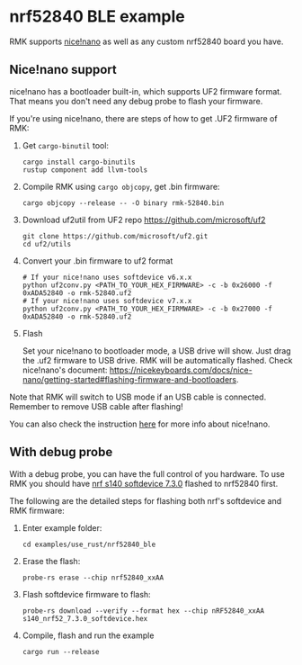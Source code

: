 # nrf52840 BLE example

RMK supports [nice!nano](https://nicekeyboards.com/) as well as any custom nrf52840 board you have. 

## Nice!nano support

nice!nano has a bootloader built-in, which supports UF2 firmware format. That means you don't need any debug probe to flash your firmware. 

If you're using nice!nano, there are steps of how to get .UF2 firmware of RMK:

1. Get `cargo-binutil` tool:
   ```shell
   cargo install cargo-binutils
   rustup component add llvm-tools
   ```
2. Compile RMK using `cargo objcopy`, get .bin firmware:
   ```shell
   cargo objcopy --release -- -O binary rmk-52840.bin
   ```
3. Download uf2util from UF2 repo https://github.com/microsoft/uf2
   ```shell
   git clone https://github.com/microsoft/uf2.git
   cd uf2/utils
   ``` 
4. Convert your .bin firmware to uf2 format
   ```shell
   # If your nice!nano uses softdevice v6.x.x
   python uf2conv.py <PATH_TO_YOUR_HEX_FIRMWARE> -c -b 0x26000 -f 0xADA52840 -o rmk-52840.uf2 
   # If your nice!nano uses softdevice v7.x.x
   python uf2conv.py <PATH_TO_YOUR_HEX_FIRMWARE> -c -b 0x27000 -f 0xADA52840 -o rmk-52840.uf2 
   ```
5. Flash

   Set your nice!nano to bootloader mode, a USB drive will show. Just drag the .uf2 firmware to USB drive. RMK will be automatically flashed. Check nice!nano's document: https://nicekeyboards.com/docs/nice-nano/getting-started#flashing-firmware-and-bootloaders. 

Note that RMK will switch to USB mode if an USB cable is connected. Remember to remove USB cable after flashing!

You can also check the instruction [here](https://nicekeyboards.com/docs/nice-nano/) for more info about nice!nano.

## With debug probe
With a debug probe, you can have the full control of you hardware. To use RMK you should have [nrf s140 softdevice 7.3.0](https://www.nordicsemi.com/Products/Development-software/s140/download) flashed to nrf52840 first. 

The following are the detailed steps for flashing both nrf's softdevice and RMK firmware:

1. Enter example folder:
   ```shell
   cd examples/use_rust/nrf52840_ble
   ```
2. Erase the flash:
   ```shell
   probe-rs erase --chip nrf52840_xxAA
   ```
3. Flash softdevice firmware to flash:
   ```shell
   probe-rs download --verify --format hex --chip nRF52840_xxAA s140_nrf52_7.3.0_softdevice.hex
   ```
4. Compile, flash and run the example
   ```shell
   cargo run --release
   ```
